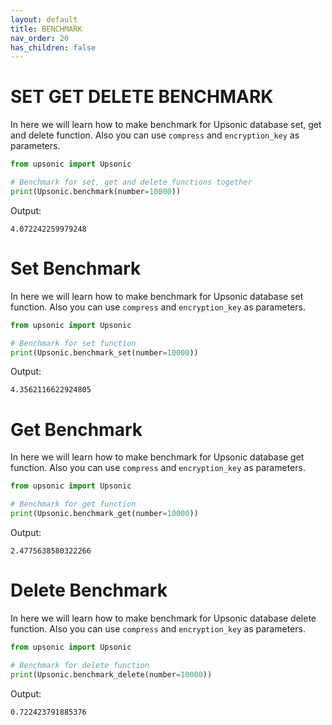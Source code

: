 ```yaml
---
layout: default
title: BENCHMARK
nav_order: 20
has_children: false
---
```


# SET GET DELETE BENCHMARK
In here we will learn how to make benchmark for Upsonic database set, get and delete function. Also you can use `compress` and `encryption_key` as parameters.

```python
from upsonic import Upsonic

# Benchmark for set, get and delete functions together
print(Upsonic.benchmark(number=10000))
```

Output:

```console
4.072242259979248
```



# Set Benchmark
In here we will learn how to make benchmark for Upsonic database set function. Also you can use `compress` and `encryption_key` as parameters.

```python
from upsonic import Upsonic

# Benchmark for set function
print(Upsonic.benchmark_set(number=10000))
```

Output:

```console
4.3562116622924805
```

# Get Benchmark
In here we will learn how to make benchmark for Upsonic database get function. Also you can use `compress` and `encryption_key` as parameters.

```python
from upsonic import Upsonic

# Benchmark for get function
print(Upsonic.benchmark_get(number=10000))
```

Output:

```console
2.4775638580322266
```

# Delete Benchmark
In here we will learn how to make benchmark for Upsonic database delete function. Also you can use `compress` and `encryption_key` as parameters.

```python
from upsonic import Upsonic

# Benchmark for delete function
print(Upsonic.benchmark_delete(number=10000))
```

Output:

```console
0.722423791885376
```